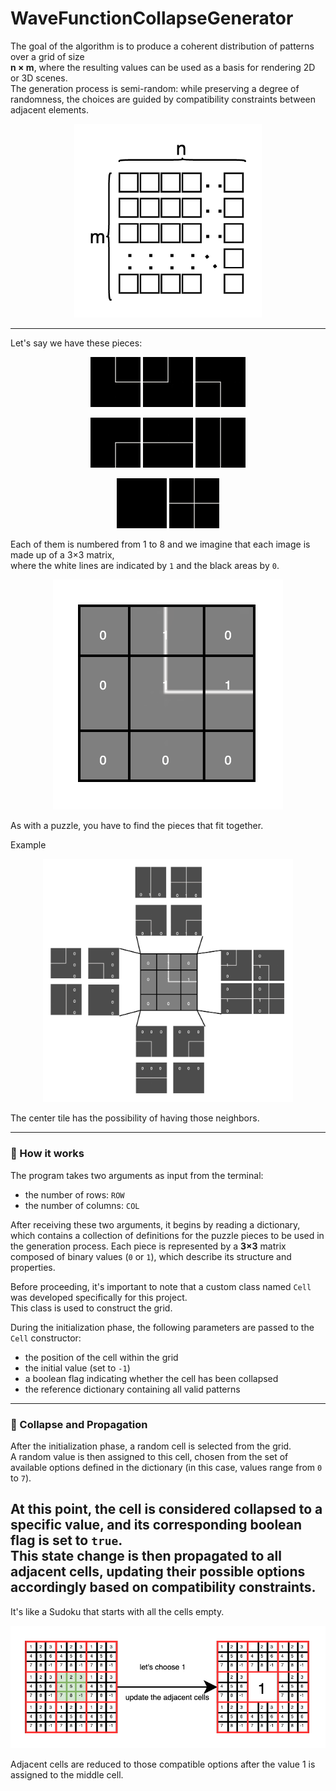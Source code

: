 # WaveFunctionCollapseGenerator

The goal of the algorithm is to produce a coherent distribution of patterns over a grid of size  
**n × m**, where the resulting values can be used as a basis for rendering 2D or 3D scenes.  
The generation process is semi-random: while preserving a degree of randomness, the choices are guided by compatibility constraints between adjacent elements.

<p align="center">
  <img src="image/img.png" alt="Main grid example" width="300"/>
</p>

---

Let's say we have these pieces:

<p align="center">
  <img src="image/immagine0.jpg" width="80"/>
  <img src="image/immagine1.jpg" width="80"/>
  <img src="image/immagine2.jpg" width="80"/>
</p>

<p align="center">
  <img src="image/immagine3.jpg" width="80"/>
  <img src="image/immagine4.jpg" width="80"/>
  <img src="image/immagine5.jpg" width="80"/>
</p>

<p align="center">
  <img src="image/immagine6.jpg" width="80"/>
  <img src="image/immagine7.jpg" width="80"/>
</p>

Each of them is numbered from 1 to 8 and we imagine that each image is made up of a 3×3 matrix,  
where the white lines are indicated by `1` and the black areas by `0`.
 

<p align="center">
  <img src="image/img_2.png" alt="3x3 matrix representation"/>
</p>
As with a puzzle, you have to find the pieces that fit together.

Example
<br>
<p align="center">
    <img src="image/img3.png" width="400"/>
</p>
The center tile has the possibility of having those neighbors.

---

### 🧾 How it works

The program takes two arguments as input from the terminal:

- the number of rows: `ROW`
- the number of columns: `COL`

After receiving these two arguments, it begins by reading a dictionary, which contains a collection of definitions for the puzzle pieces to be used in the generation process. Each piece is represented by a **3×3** matrix composed of binary values (`0` or `1`), which describe its structure and properties.

Before proceeding, it's important to note that a custom class named `Cell` was developed specifically for this project.  
This class is used to construct the grid.

During the initialization phase, the following parameters are passed to the `Cell` constructor:

- the position of the cell within the grid
- the initial value (set to `-1`)
- a boolean flag indicating whether the cell has been collapsed
- the reference dictionary containing all valid patterns

---

### 🔄 Collapse and Propagation

After the initialization phase, a random cell is selected from the grid.  
A random value is then assigned to this cell, chosen from the set of available options defined in the dictionary (in this case, values range from `0` to `7`).

At this point, the cell is considered **collapsed** to a specific value, and its corresponding boolean flag is set to `true`.  
This state change is then **propagated to all adjacent cells**, updating their possible options accordingly based on compatibility constraints.
---
It's like a Sudoku that starts with all the cells empty.
<p align="center">
    <img src="image/img4.png" width="600"/>
</p>

Adjacent cells are reduced to those compatible options after the value 1 is assigned to the middle cell.